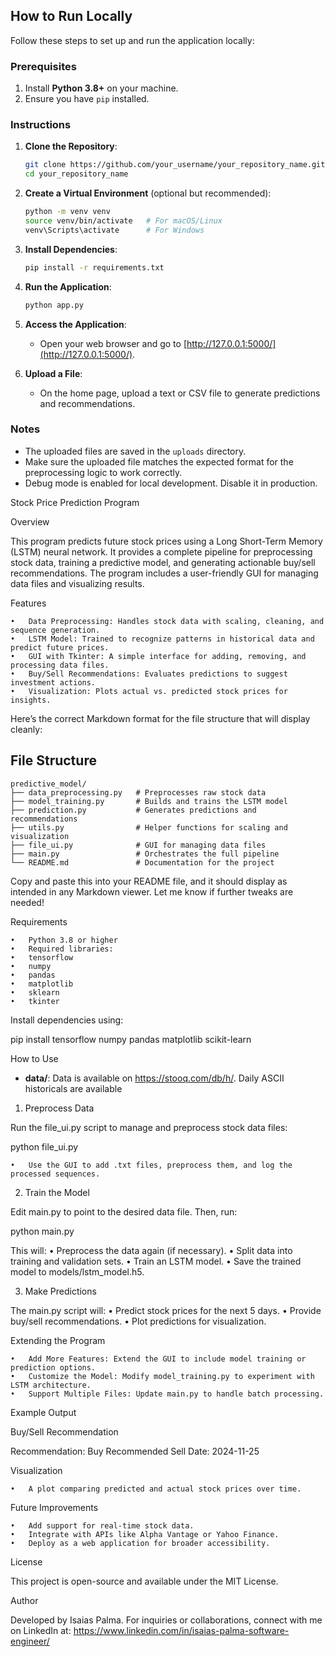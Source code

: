 ## How to Run Locally

Follow these steps to set up and run the application locally:

### Prerequisites
1. Install **Python 3.8+** on your machine.
2. Ensure you have `pip` installed.

### Instructions
1. **Clone the Repository**:
    ```bash
    git clone https://github.com/your_username/your_repository_name.git
    cd your_repository_name
    ```

2. **Create a Virtual Environment** (optional but recommended):
    ```bash
    python -m venv venv
    source venv/bin/activate   # For macOS/Linux
    venv\Scripts\activate      # For Windows
    ```

3. **Install Dependencies**:
    ```bash
    pip install -r requirements.txt
    ```

4. **Run the Application**:
    ```bash
    python app.py
    ```

5. **Access the Application**:
    - Open your web browser and go to [http://127.0.0.1:5000/](http://127.0.0.1:5000/).

6. **Upload a File**:
    - On the home page, upload a text or CSV file to generate predictions and recommendations.

### Notes
- The uploaded files are saved in the `uploads` directory.
- Make sure the uploaded file matches the expected format for the preprocessing logic to work correctly.
- Debug mode is enabled for local development. Disable it in production.

Stock Price Prediction Program

Overview

This program predicts future stock prices using a Long Short-Term Memory (LSTM) neural network. It provides a complete pipeline for preprocessing stock data, training a predictive model, and generating actionable buy/sell recommendations. The program includes a user-friendly GUI for managing data files and visualizing results.

Features

	•	Data Preprocessing: Handles stock data with scaling, cleaning, and sequence generation.
	•	LSTM Model: Trained to recognize patterns in historical data and predict future prices.
	•	GUI with Tkinter: A simple interface for adding, removing, and processing data files.
	•	Buy/Sell Recommendations: Evaluates predictions to suggest investment actions.
	•	Visualization: Plots actual vs. predicted stock prices for insights.

Here’s the correct Markdown format for the file structure that will display cleanly:

## File Structure
```
predictive_model/
├── data_preprocessing.py   # Preprocesses raw stock data
├── model_training.py       # Builds and trains the LSTM model
├── prediction.py           # Generates predictions and recommendations
├── utils.py                # Helper functions for scaling and visualization
├── file_ui.py              # GUI for managing data files
├── main.py                 # Orchestrates the full pipeline
└── README.md               # Documentation for the project
```

Copy and paste this into your README file, and it should display as intended in any Markdown viewer. Let me know if further tweaks are needed!

Requirements

	•	Python 3.8 or higher
	•	Required libraries:
	•	tensorflow
	•	numpy
	•	pandas
	•	matplotlib
	•	sklearn
	•	tkinter

Install dependencies using:

pip install tensorflow numpy pandas matplotlib scikit-learn

How to Use

- **data/**: Data is available on https://stooq.com/db/h/. Daily ASCII historicals are available

1. Preprocess Data

Run the file_ui.py script to manage and preprocess stock data files:

python file_ui.py

	•	Use the GUI to add .txt files, preprocess them, and log the processed sequences.

2. Train the Model

Edit main.py to point to the desired data file. Then, run:

python main.py

This will:
	•	Preprocess the data again (if necessary).
	•	Split data into training and validation sets.
	•	Train an LSTM model.
	•	Save the trained model to models/lstm_model.h5.

3. Make Predictions

The main.py script will:
	•	Predict stock prices for the next 5 days.
	•	Provide buy/sell recommendations.
	•	Plot predictions for visualization.

Extending the Program

	•	Add More Features: Extend the GUI to include model training or prediction options.
	•	Customize the Model: Modify model_training.py to experiment with LSTM architecture.
	•	Support Multiple Files: Update main.py to handle batch processing.

Example Output

Buy/Sell Recommendation

Recommendation: Buy
Recommended Sell Date: 2024-11-25

Visualization

	•	A plot comparing predicted and actual stock prices over time.

Future Improvements

	•	Add support for real-time stock data.
	•	Integrate with APIs like Alpha Vantage or Yahoo Finance.
	•	Deploy as a web application for broader accessibility.

License

This project is open-source and available under the MIT License.

Author

Developed by Isaias Palma. For inquiries or collaborations, connect with me on LinkedIn at:
https://www.linkedin.com/in/isaias-palma-software-engineer/
